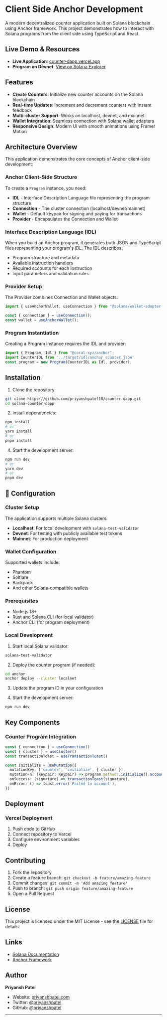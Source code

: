 # Client Side Anchor Development

A modern decentralized counter application built on Solana blockchain using Anchor framework. This project demonstrates how to interact with Solana programs from the client side using TypeScript and React.

## Live Demo & Resources

- **Live Application**: [counter-dapp.vercel.app](https://counter-dapp.priyanshpatel.com)
- **Program on Devnet**: [View on Solana Explorer](https://explorer.solana.com/address/fJQXo3PFRjoBVKzLU5xsfU8wdJbHBkTkX8oWFbpvvGr?cluster=devnet)

## Features

- **Create Counters**: Initialize new counter accounts on the Solana blockchain
- **Real-time Updates**: Increment and decrement counters with instant feedback
- **Multi-cluster Support**: Works on localhost, devnet, and mainnet
- **Wallet Integration**: Seamless connection with Solana wallet adapters
- **Responsive Design**: Modern UI with smooth animations using Framer Motion

## Architecture Overview

This application demonstrates the core concepts of Anchor client-side development:

### Anchor Client-Side Structure

To create a `Program` instance, you need:
- **IDL** - Interface Description Language file representing the program structure
- **Connection** - The cluster connection (localhost/devnet/mainnet)
- **Wallet** - Default keypair for signing and paying for transactions
- **Provider** - Encapsulates the Connection and Wallet

### Interface Description Language (IDL)

When you build an Anchor program, it generates both JSON and TypeScript files representing your program's IDL. The IDL describes:

- Program structure and metadata
- Available instruction handlers
- Required accounts for each instruction
- Input parameters and validation rules

### Provider Setup

The Provider combines Connection and Wallet objects:

```typescript
import { useAnchorWallet, useConnection } from "@solana/wallet-adapter-react";

const { connection } = useConnection();
const wallet = useAnchorWallet();
```

### Program Instantiation

Creating a Program instance requires the IDL and provider:

```typescript
import { Program, Idl } from "@coral-xyz/anchor";
import CounterIDL from '../target/idl/anchor_counter.json'
const program = new Program(CounterIDL as Idl, provider);
```

## Installation

1. Clone the repository:
```bash
git clone https://github.com/priyanshpatel18/counter-dapp.git
cd solana-counter-dapp
```

2. Install dependencies:
```bash
npm install
# or
yarn install
# or
pnpm install
```

4. Start the development server:
```bash
npm run dev
# or
yarn dev
# or
pnpm dev
```

## 🔧 Configuration

### Cluster Setup

The application supports multiple Solana clusters:

- **Localhost**: For local development with `solana-test-validator`
- **Devnet**: For testing with publicly available test tokens
- **Mainnet**: For production deployment

### Wallet Configuration

Supported wallets include:
- Phantom
- Solflare
- Backpack
- And other Solana-compatible wallets

### Prerequisites

- Node.js 18+ 
- Rust and Solana CLI (for local validator)
- Anchor CLI (for program deployment)

### Local Development

1. Start local Solana validator:
```bash
solana-test-validator
```

2. Deploy the counter program (if needed):
```bash
cd anchor
anchor deploy --cluster localnet
```

3. Update the program ID in your configuration

4. Start the development server:
```bash
npm run dev
```

##  Key Components

### Counter Program Integration

```typescript
const { connection } = useConnection()
const { cluster } = useCluster()
const transactionToast = useTransactionToast()

const initialize = useMutation({
  mutationKey: ['counter', 'initialize', { cluster }],
  mutationFn: (keypair: Keypair) => program.methods.initialize().accounts({ counter: keypair.publicKey }).signers([keypair]).rpc(),
  onSuccess: (signature) => transactionToast(signature),
  onError: () => toast.error(`Failed to account`),
})
```

## Deployment

### Vercel Deployment

1. Push code to GitHub
2. Connect repository to Vercel
3. Configure environment variables
4. Deploy


## Contributing

1. Fork the repository
2. Create a feature branch: `git checkout -b feature/amazing-feature`
3. Commit changes: `git commit -m 'Add amazing feature'`
4. Push to branch: `git push origin feature/amazing-feature`
5. Open a Pull Request

##  License

This project is licensed under the MIT License - see the [LICENSE](LICENSE) file for details.

##  Links

- [Solana Documentation](https://docs.solana.com/)
- [Anchor Framework](https://anchor-lang.com/)

## Author

**Priyansh Patel**
- Website: [priyanshpatel.com](https://priyanshpatel.com)
- Twitter: [@priyanshpatel](https://twitter.com/priyanshpatel)
- GitHub: [@priyanshpatel](https://github.com/priyanshpatel)

---